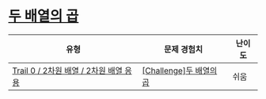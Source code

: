 # [두 배열의 곱](https://www.codetree.ai/trails/complete/curated-cards/nl-pre-using-2d-array-2)

|유형|문제 경험치|난이도|
|---|---|---|
|[Trail 0 / 2차원 배열 / 2차원 배열 응용](https://www.codetree.ai/trail-info/codetree-101/)|[[Challenge]두 배열의 곱](https://www.codetree.ai/trails/complete/curated-cards/nl-pre-using-2d-array-2/)|쉬움|

